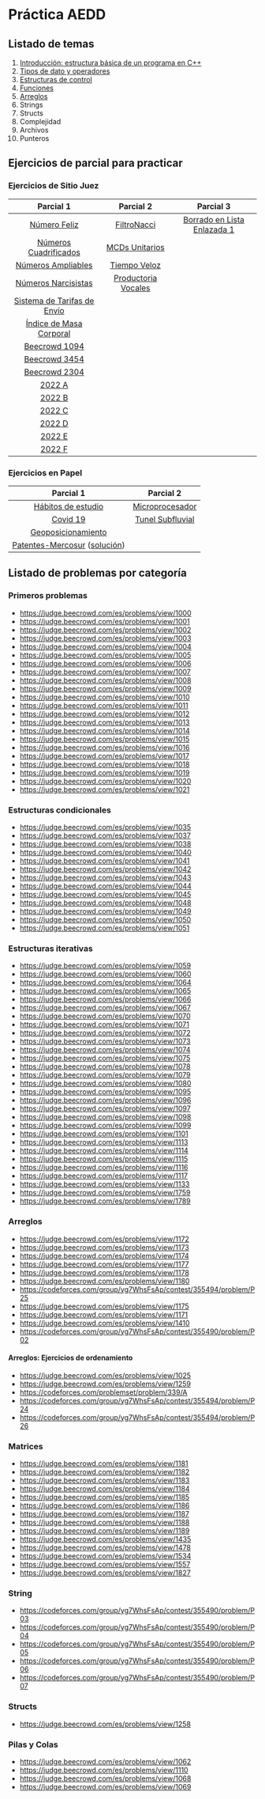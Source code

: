 # Práctica AEDD

## Listado de temas

1. [Introducción: estructura básica de un programa en C++](./1-introduccion/presentacion.pdf)
2. [Tipos de dato y operadores](./2-tipos-de-dato-y-operadores/presentacion.pdf)
3. [Estructuras de control](./3-estructuras-de-control/presentacion.pdf)
4. [Funciones](./4-funciones/presentacion.pdf)
5. [Arreglos](./5-arreglos/)
6. Strings
7. Structs
8. Complejidad
9. Archivos
10. Punteros

## Ejercicios de parcial para practicar

### Ejercicios de Sitio Juez

| Parcial 1 | Parcial 2 | Parcial 3 |
|:---------:|:---------:|:---------:|
| [Número Feliz](./parciales/parcial-1/sitio-juez/Numero-feliz.pdf) | [FiltroNacci](./parciales/parcial-2/sitio-juez/FiltroNacci.pdf) | [Borrado en Lista Enlazada 1](./parciales/parcial-3/sitio-juez/2023-Enlazadas-1.pdf)
| [Números Cuadrificados](./parciales/parcial-1/sitio-juez/Numeros-Cuadrificados.pdf) | [MCDs Unitarios](./parciales/parcial-2/sitio-juez/MCDs-Unitarios.pdf) |
| [Números Ampliables](./parciales/parcial-1/sitio-juez/Numeros-Ampliables.pdf) | [Tiempo Veloz](./parciales/parcial-2/sitio-juez/Tiempo-Veloz.pdf) |
| [Números Narcisistas](./parciales/parcial-1/sitio-juez/Numeros-Narcisistas.pdf) | [Productoria Vocales](/parciales/parcial-2/sitio-juez/Productoria-Vocales.pdf) |
| [Sistema de Tarifas de Envío](./parciales/parcial-1/sitio-juez/Tarifas-de-Envio.pdf) |
| [Índice de Masa Corporal](./parciales/parcial-1/sitio-juez/Indice-Masa-Corporal.pdf) |
| [Beecrowd 1094](https://judge.beecrowd.com/es/problems/view/1094) |
| [Beecrowd 3454](https://judge.beecrowd.com/es/problems/view/3454) |
| [Beecrowd 2304](https://judge.beecrowd.com/es/problems/view/2304) |
| [2022 A](./parciales/parcial-1/sitio-juez/2022-A.pdf) |
| [2022 B](./parciales/parcial-1/sitio-juez/2022-B.pdf) |
| [2022 C](./parciales/parcial-1/sitio-juez/2022-C.pdf) |
| [2022 D](./parciales/parcial-1/sitio-juez/2022-D.pdf) |
| [2022 E](./parciales/parcial-1/sitio-juez/2022-E.pdf) |
| [2022 F](./parciales/parcial-1/sitio-juez/2022-F.pdf) |

### Ejercicios en Papel

| Parcial 1 | Parcial 2 |
|:---------:|:---------:|
| [Hábitos de estudio](./parciales/parcial-1/papel/Habitos-de-estudio.pdf) | [Microprocesador](./parciales/parcial-2/papel/Microprocesador.pdf) |
| [Covid 19](./parciales/parcial-1/papel/Covid-19.pdf) | [Tunel Subfluvial](./parciales/parcial-2/papel/Tunel-Subfluvial.pdf)
| [Geoposicionamiento](./parciales/parcial-1/papel/Geoposicionamiento.pdf) |
| [Patentes-Mercosur](./parciales/parcial-1/papel/Patentes-Mercosur.pdf) ([solución](./parciales/parcial-1/papel/Patentes-Mercosur.cpp)) |

## Listado de problemas por categoría

### Primeros problemas
- https://judge.beecrowd.com/es/problems/view/1000
- https://judge.beecrowd.com/es/problems/view/1001
- https://judge.beecrowd.com/es/problems/view/1002
- https://judge.beecrowd.com/es/problems/view/1003
- https://judge.beecrowd.com/es/problems/view/1004
- https://judge.beecrowd.com/es/problems/view/1005
- https://judge.beecrowd.com/es/problems/view/1006
- https://judge.beecrowd.com/es/problems/view/1007
- https://judge.beecrowd.com/es/problems/view/1008
- https://judge.beecrowd.com/es/problems/view/1009
- https://judge.beecrowd.com/es/problems/view/1010
- https://judge.beecrowd.com/es/problems/view/1011
- https://judge.beecrowd.com/es/problems/view/1012
- https://judge.beecrowd.com/es/problems/view/1013
- https://judge.beecrowd.com/es/problems/view/1014
- https://judge.beecrowd.com/es/problems/view/1015
- https://judge.beecrowd.com/es/problems/view/1016
- https://judge.beecrowd.com/es/problems/view/1017
- https://judge.beecrowd.com/es/problems/view/1018
- https://judge.beecrowd.com/es/problems/view/1019
- https://judge.beecrowd.com/es/problems/view/1020
- https://judge.beecrowd.com/es/problems/view/1021

### Estructuras condicionales
- https://judge.beecrowd.com/es/problems/view/1035
- https://judge.beecrowd.com/es/problems/view/1037
- https://judge.beecrowd.com/es/problems/view/1038
- https://judge.beecrowd.com/es/problems/view/1040
- https://judge.beecrowd.com/es/problems/view/1041
- https://judge.beecrowd.com/es/problems/view/1042
- https://judge.beecrowd.com/es/problems/view/1043
- https://judge.beecrowd.com/es/problems/view/1044
- https://judge.beecrowd.com/es/problems/view/1045
- https://judge.beecrowd.com/es/problems/view/1048
- https://judge.beecrowd.com/es/problems/view/1049
- https://judge.beecrowd.com/es/problems/view/1050
- https://judge.beecrowd.com/es/problems/view/1051

### Estructuras iterativas
- https://judge.beecrowd.com/es/problems/view/1059
- https://judge.beecrowd.com/es/problems/view/1060
- https://judge.beecrowd.com/es/problems/view/1064
- https://judge.beecrowd.com/es/problems/view/1065
- https://judge.beecrowd.com/es/problems/view/1066
- https://judge.beecrowd.com/es/problems/view/1067
- https://judge.beecrowd.com/es/problems/view/1070
- https://judge.beecrowd.com/es/problems/view/1071
- https://judge.beecrowd.com/es/problems/view/1072
- https://judge.beecrowd.com/es/problems/view/1073
- https://judge.beecrowd.com/es/problems/view/1074
- https://judge.beecrowd.com/es/problems/view/1075
- https://judge.beecrowd.com/es/problems/view/1078
- https://judge.beecrowd.com/es/problems/view/1079
- https://judge.beecrowd.com/es/problems/view/1080
- https://judge.beecrowd.com/es/problems/view/1095
- https://judge.beecrowd.com/es/problems/view/1096
- https://judge.beecrowd.com/es/problems/view/1097
- https://judge.beecrowd.com/es/problems/view/1098
- https://judge.beecrowd.com/es/problems/view/1099
- https://judge.beecrowd.com/es/problems/view/1101
- https://judge.beecrowd.com/es/problems/view/1113
- https://judge.beecrowd.com/es/problems/view/1114
- https://judge.beecrowd.com/es/problems/view/1115
- https://judge.beecrowd.com/es/problems/view/1116
- https://judge.beecrowd.com/es/problems/view/1117
- https://judge.beecrowd.com/es/problems/view/1133
- https://judge.beecrowd.com/es/problems/view/1759
- https://judge.beecrowd.com/es/problems/view/1789

### Arreglos
- https://judge.beecrowd.com/es/problems/view/1172
- https://judge.beecrowd.com/es/problems/view/1173
- https://judge.beecrowd.com/es/problems/view/1174
- https://judge.beecrowd.com/es/problems/view/1177
- https://judge.beecrowd.com/es/problems/view/1178
- https://judge.beecrowd.com/es/problems/view/1180
- https://codeforces.com/group/yg7WhsFsAp/contest/355494/problem/P25
- https://judge.beecrowd.com/es/problems/view/1175
- https://judge.beecrowd.com/es/problems/view/1171
- https://judge.beecrowd.com/es/problems/view/1410
- https://codeforces.com/group/yg7WhsFsAp/contest/355490/problem/P02

#### Arreglos: Ejercicios de ordenamiento
- https://judge.beecrowd.com/es/problems/view/1025
- https://judge.beecrowd.com/es/problems/view/1259
- https://codeforces.com/problemset/problem/339/A
- https://codeforces.com/group/yg7WhsFsAp/contest/355494/problem/P24
- https://codeforces.com/group/yg7WhsFsAp/contest/355494/problem/P26

### Matrices
- https://judge.beecrowd.com/es/problems/view/1181
- https://judge.beecrowd.com/es/problems/view/1182
- https://judge.beecrowd.com/es/problems/view/1183
- https://judge.beecrowd.com/es/problems/view/1184
- https://judge.beecrowd.com/es/problems/view/1185
- https://judge.beecrowd.com/es/problems/view/1186
- https://judge.beecrowd.com/es/problems/view/1187
- https://judge.beecrowd.com/es/problems/view/1188
- https://judge.beecrowd.com/es/problems/view/1189
- https://judge.beecrowd.com/es/problems/view/1435
- https://judge.beecrowd.com/es/problems/view/1478
- https://judge.beecrowd.com/es/problems/view/1534
- https://judge.beecrowd.com/es/problems/view/1557
- https://judge.beecrowd.com/es/problems/view/1827

### String
- https://codeforces.com/group/yg7WhsFsAp/contest/355490/problem/P03
- https://codeforces.com/group/yg7WhsFsAp/contest/355490/problem/P04
- https://codeforces.com/group/yg7WhsFsAp/contest/355490/problem/P05
- https://codeforces.com/group/yg7WhsFsAp/contest/355490/problem/P06
- https://codeforces.com/group/yg7WhsFsAp/contest/355490/problem/P07

### Structs
- https://judge.beecrowd.com/es/problems/view/1258

### Pilas y Colas
- https://judge.beecrowd.com/es/problems/view/1062
- https://judge.beecrowd.com/es/problems/view/1110
- https://judge.beecrowd.com/es/problems/view/1068
- https://judge.beecrowd.com/es/problems/view/1069
